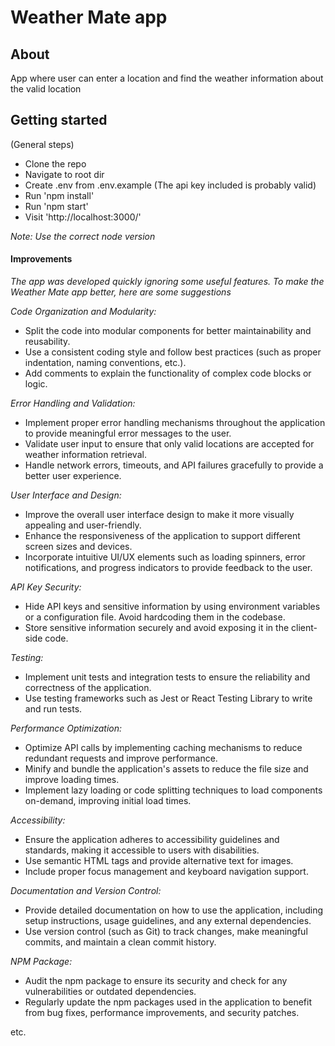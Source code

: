 # Weather Mate app

## About

App where user can enter a location and find the weather information about the valid location

## Getting started

(General steps)

- Clone the repo
- Navigate to root dir
- Create .env from .env.example (The api key included is probably valid)
- Run 'npm install'
- Run 'npm start'
- Visit 'http://localhost:3000/'

_Note: Use the correct node version_

#### Improvements

_The app was developed quickly ignoring some useful features. To make the Weather Mate app better, here are some suggestions_

_Code Organization and Modularity:_

- Split the code into modular components for better maintainability and reusability.
- Use a consistent coding style and follow best practices (such as proper indentation, naming conventions, etc.).
- Add comments to explain the functionality of complex code blocks or logic.

_Error Handling and Validation:_

- Implement proper error handling mechanisms throughout the application to provide meaningful error messages to the user.
- Validate user input to ensure that only valid locations are accepted for weather information retrieval.
- Handle network errors, timeouts, and API failures gracefully to provide a better user experience.

_User Interface and Design:_

- Improve the overall user interface design to make it more visually appealing and user-friendly.
- Enhance the responsiveness of the application to support different screen sizes and devices.
- Incorporate intuitive UI/UX elements such as loading spinners, error notifications, and progress indicators to provide feedback to the user.

_API Key Security:_

- Hide API keys and sensitive information by using environment variables or a configuration file. Avoid hardcoding them in the codebase.
- Store sensitive information securely and avoid exposing it in the client-side code.

_Testing:_

- Implement unit tests and integration tests to ensure the reliability and correctness of the application.
- Use testing frameworks such as Jest or React Testing Library to write and run tests.

_Performance Optimization:_

- Optimize API calls by implementing caching mechanisms to reduce redundant requests and improve performance.
- Minify and bundle the application's assets to reduce the file size and improve loading times.
- Implement lazy loading or code splitting techniques to load components on-demand, improving initial load times.

_Accessibility:_

- Ensure the application adheres to accessibility guidelines and standards, making it accessible to users with disabilities.
- Use semantic HTML tags and provide alternative text for images.
- Include proper focus management and keyboard navigation support.

_Documentation and Version Control:_

- Provide detailed documentation on how to use the application, including setup instructions, usage guidelines, and any external dependencies.
- Use version control (such as Git) to track changes, make meaningful commits, and maintain a clean commit history.

_NPM Package:_

- Audit the npm package to ensure its security and check for any vulnerabilities or outdated dependencies.
- Regularly update the npm packages used in the application to benefit from bug fixes, performance improvements, and security patches.

etc.
